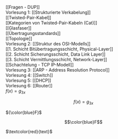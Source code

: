 [[Fragen - DUP]] <br>
Vorlesung 1: [[Strukturierte Verkabelung]] <br>
[[Twisted-Pair-Kabel]] <br>
[[Kategorien von Twisted-Pair-Kabeln (Cat)]] <br>
[[Glasfaser]] <br>
[[Übertragungsstandards]] <br>
[[Topologie]] <br>
Vorlesung 2: [[Struktur des OSI-Modells]] <br>
	[[1. Schicht Bitübertragungsschicht, Physical-Layer]] <br>
	[[2. Schicht Sicherungsschicht, Data Link Layer]] <br>
	[[3. Schicht Vermittlungsschicht, Network-Layer]] <br>
[[Schachtelung - TCP IP-Modell]] <br>
Vorlesung 3: [[ARP - Address Resolution Protocol]] <br>
Vorlesung 4: [[Switch]] <br>
Vorlesung 5: [[DHCP]] <br>
Vorlesung 6: [[Router]] <br>
$f(x)=g_{3x}$

$$f(x)=g_{3x}$$

${\color{blue}F}$

$$\color{blue}F$$

$\textcolor{red}{text}$

